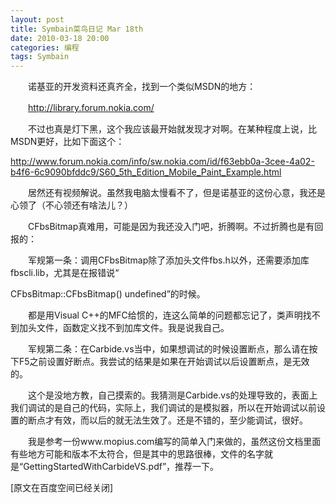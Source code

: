 ```yaml
---
layout: post
title: Symbain菜鸟日记 Mar 18th
date: 2010-03-18 20:00
categories: 编程
tags: Symbain
---
```



 

　　诺基亚的开发资料还真齐全，找到一个类似MSDN的地方：

　　http://library.forum.nokia.com/

<!-- more -->



　　不过也真是灯下黑，这个我应该最开始就发现才对啊。在某种程度上说，比MSDN更好，比如下面这个：

http://www.forum.nokia.com/info/sw.nokia.com/id/f63ebb0a-3cee-4a02-b4f6-6c9090bfddc9/S60_5th_Edition_Mobile_Paint_Example.html

　　居然还有视频解说。虽然我电脑太慢看不了，但是诺基亚的这份心意，我还是心领了（不心领还有啥法儿？）

　　CFbsBitmap真难用，可能是因为我还没入门吧，折腾啊。不过折腾也是有回报的：

　　军规第一条：调用CFbsBitmap除了添加头文件fbs.h以外，还需要添加库fbscli.lib，尤其是在报错说“

CFbsBitmap::CFbsBitmap() undefined”的时候。

　　都是用Visual C++的MFC给惯的，连这么简单的问题都忘记了，类声明找不到加头文件，函数定义找不到加库文件。我是说我自己。

　　军规第二条：在Carbide.vs当中，如果想调试的时候设置断点，那么请在按下F5之前设置好断点。我尝试的结果是如果在开始调试以后设置断点，是无效的。

　　这个是没地方教，自己摸索的。我猜测是Carbide.vs的处理导致的，表面上我们调试的是自己的代码，实际上，我们调试的是模拟器，所以在开始调试以前设置的断点才有效，而以后的就无法生效了。还是不错的，至少能调试，很好。

　　我是参考一份www.mopius.com编写的简单入门来做的，虽然这份文档里面有些地方可能和版本不太符合，但是其中的思路很棒，文件的名字就是“GettingStartedWithCarbideVS.pdf”，推荐一下。

[原文在百度空间已经关闭]

